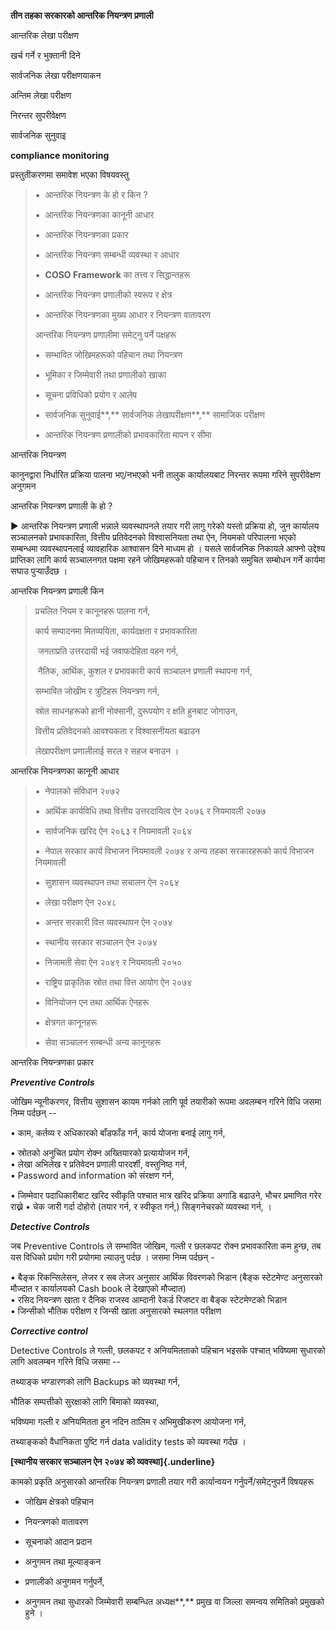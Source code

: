 **तीन तहका सरकारको आन्तरिक नियन्त्रण प्रणाली**

आन्तरिक लेखा परीक्षण

खर्च गर्ने र भुक्तानी दिने

सार्वजनिक लेखा परीक्षणयाकन

अन्तिम लेखा परीक्षण

निरन्तर सुपरीवेक्षण

सार्वजनिक सुनुवाइ

**compliance monitoring**

प्रस्तुतीकरणमा समावेश भएका विषयवस्तु

> ▪  आन्तरिक नियन्त्रण के हो र किन ?
>
> ▪  आन्तरिक नियन्त्रणका कानूनी आधार
>
> ▪  आन्तरिक नियन्त्रणका प्रकार
>
> ▪  आन्तरिक नियन्त्रण सम्बन्धी व्यवस्था र आधार
>
> ▪  **COSO Framework** का तत्त्व र सिद्धान्तहरू
>
> ▪  आन्तरिक नियन्त्रण प्रणालीको स्वरूप र क्षेत्र
>
> ▪  आन्तरिक नियन्त्रणका मुख्य आधार र नियन्त्रण वातावरण
>
> आन्तरिक नियन्त्रण प्रणालीमा समेट्नु पर्ने पक्षहरू
>
> ▪  सम्भावित जोखिमहरूको पहिचान तथा नियन्त्रण
>
> ▪  भूमिका र जिम्मेवारी तथा प्रणालीको खाका
>
> ▪  सूचना प्रविधिको प्रयोग र आलेप
>
> ▪  सार्वजनिक सुनुवाई**,** सार्वजनिक लेखापरीक्षण**,** सामाजिक परीक्षण
>
> ▪  आन्तरिक नियन्त्रण प्रणालीको प्रभावकारिता मापन र सीमा

आन्तरिक नियन्त्रण

कानुनद्वारा निर्धारित प्रक्रिया पालना भए/नभएको भनी तालुक कार्यालयबाट निरन्तर
रूपमा गरिने सुपरीवेक्षण अनुगमन

आन्तरिक नियन्त्रण प्रणाली के हो ?

► आन्तरिक नियन्त्रण प्रणाली भन्नाले व्यवस्थापनले तयार गरी लागु गरेको यस्तो प्रक्रिया
हो, जुन कार्यालय सञ्चालनको प्रभावकारिता, वित्तीय प्रतिवेदनको विश्वासनियता तथा
ऐन, नियमको परिपालना भएको सम्बन्धमा व्यवस्थापनलाई व्यावहारिक आश्वासन दिने माध्यम
हो । यसले सार्वजनिक निकायले आफ्नो उद्देश्य प्राप्तिका लागि कार्य सञ्चालनगत पक्षमा
रहने जोखिमहरूको पहिचान र तिनको समुचित सम्बोधन गर्ने कार्यमा सघाउ पुर्‍याउँदछ ।

आन्तरिक नियन्त्रण प्रणाली किन

> प्रचलित नियम र कानूनहरू पालना गर्न,
>
> कार्य सम्पादनमा मितव्ययिता, कार्यदक्षता र प्रभावकारिता
>
>  जनताप्रति उत्तरदायी भई जवाफदेहिता वहन गर्न,
>
>  नैतिक, आर्थिक, कुशल र प्रभावकारी कार्य सञ्चालन प्रणाली स्थापना गर्न,
>
> सम्भावित जोखीम र त्रुटिहरू नियन्त्रण गर्न,
>
> स्रोत साधनहरूको हानी नोक्सानी, दुरूपयोग र क्षति हुनबाट जोगाउन,
>
> वित्तीय प्रतिवेदनको आवश्यकता र विश्वासनीयता बढाउन
>
> लेखापरीक्षण प्रणालीलाई सरल र सहज बनाउन ।

आन्तरिक नियन्त्रणका कानूनी आधार

> ▪  नेपालको संविधान २०७२
>
> ▪  आर्थिक कार्यविधि तथा वित्तीय उत्तरदायित्व ऐन २०७६ र नियमावली २०७७
>
> ▪  सार्वजनिक खरिद ऐन २०६३ र नियमावली २०६४
>
> ▪  नेपाल सरकार कार्य विभाजन नियमावली २०७४ र अन्य तहका सरकारहरूको कार्य
> विभाजन नियमावली
>
> ▪  सुशासन व्यवस्थापन तथा सचालन ऐन २०६४
>
> ▪  लेखा परीक्षण ऐन २०४८
>
> ▪  अन्तर सरकारी वित्त व्यवस्थापन ऐन २०७४
>
> ▪  स्थानीय सरकार सञ्चालन ऐन २०७४
>
> ▪  निजामती सेवा ऐन २०४९ र नियमावली २०५०
>
> ▪  राष्ट्रिय प्राकृतिक स्रोत तथा वित्त आयोग ऐन २०७४
>
> ▪  विनियोजन एन तथा आर्थिक ऐनहरू
>
> ▪  क्षेत्रगत कानूनहरू
>
> ▪  सेवा सञ्चालन सम्बन्धी अन्य कानूनहरू

आन्तरिक नियन्त्रणका प्रकार

***Preventive Controls***

जोखिम न्यूनीकरणर, वित्तीय सुशासन कायम गर्नको लागि पूर्व तयारीको रूपमा अवलम्बन
गरिने विधि जसमा निम्म पर्दछन् --

• काम, कर्तव्य र अधिकारको बाँडफाँड गर्न, कार्य योजना बनाई लागु गर्न,

• स्रोतको अनुचित प्रयोग रोक्न अख्तियारको प्रत्यायोजन गर्न,\
• लेखा अभिलेख र प्रतिवेदन प्रणाली पारदर्शी, वस्तुनिष्ठ गर्न,\
• Password and information को संरक्षण गर्न,

• जिम्मेवार पदाधिकारीबाट खरिद स्वीकृति पश्चात मात्र खरिद प्रक्रिया अगाडि बढाउने,
भौचर प्रमाणित गरेर राख्ने • चेक जारी गर्दा दोहोरो (तयार गर्न, र स्वीकृत गर्न,)
सिङ्गनेचरको व्यवस्था गर्न, ।

***Detective Controls***

जब Preventive Controls ले सम्भावित जोखिम, गल्ती र छलकपट रोक्न प्रभावकारिता कम
हुन्छ, तब यस विधिको प्रयोग गरी प्रयोगमा ल्याउनु पर्दछ । जसमा निम्म पर्दछन् -

• बैङ्क रिकन्सिलेसन, लेजर र सब लेजर अनुसार आर्थिक विवरणको भिडान (बैङ्क स्टेटमेण्ट
अनुसारको मौज्दात र कार्यालयको Cash book ले देखाएको मौज्दात)\
• रसिद नियन्त्रण खाता र दैनिक राजस्व आम्दानी रेकर्ड रिजष्टर वा बैङ्क स्टेटमेण्टको
भिडान\
• जिन्सीको भौतिक परीक्षण र जिन्सी खाता अनुसारको स्थलगत परीक्षण

***Corrective control***

Detective Controls ले गल्ती, छलकपट र अनियमितताको पहिचान भइसके पश्चात् भविष्यमा
सुधारको लागि अवलम्बन गरिने विधि जसमा --

तथ्याङ्क भण्डारणको लागि Backups को व्यवस्था गर्न,

भौतिक सम्पत्तीको सुरक्षाको लागि बिमाको व्यवस्था,

भविष्यमा गल्ती र अनियमितता हुन नदिन तालिम र अभिमुखीकरण आयोजना गर्न,

तथ्याङ्कको वैधानिकता पुष्टि गर्न data validity tests को व्यवस्था गर्दछ ।

**[स्थानीय सरकार सञ्चालन ऐन २०७४ को व्यवस्था]{.underline}**

कामको प्रकृति अनुसारको आन्तरिक नियन्त्रण प्रणाली तयार गरी कार्यान्वयन
गर्नुपर्ने/समेट्नुपर्ने विषयहरू

- जोखिम क्षेत्रको पहिचान

- नियन्त्रणको वातावरण

- सूचनाको आदान प्रदान

- अनुगमन तथा मूल्याङ्कन

- प्रणालीको अनुगमन गर्नुपर्ने,

- अनुगमन तथा सुधारको जिम्मेवारी सम्बन्धित अध्यक्ष**,** प्रमुख वा जिल्ला समन्वय
  समितिको प्रमुखको हुने ।
